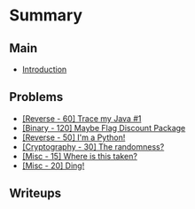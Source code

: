 # Summary

## Main

* [Introduction](README.md)

## Problems

* [\[Reverse - 60\] Trace my Java \#1](reverse-60-trace-my-java-1.md)
* [\[Binary - 120\] Maybe Flag Discount Package](binary-120-maybe-flag-discount-package.md)
* [\[Reverse - 50\] I'm a Python!](reverse-50-im-a-python.md)
* [\[Cryptography - 30\] The randomness? ](cryptography-30-the-randomness.md)
* [\[Misc - 15\] Where is this taken?](misc-15-where-is-this-taken.md)
* [\[Misc - 20\] Ding!](misc-20-ding.md)

## Writeups

